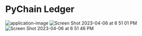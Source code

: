 # PyChain Ledger

![application-image](https://user-images.githubusercontent.com/116986123/230524281-63c09365-9536-4d01-8900-cb191fc6b3a1.png)
![Screen Shot 2023-04-06 at 6 51 01 PM](https://user-images.githubusercontent.com/116986123/230524284-f1f211d3-0d45-4eb7-bee9-47612c5ffa85.png)
![Screen Shot 2023-04-06 at 6 51 46 PM](https://user-images.githubusercontent.com/116986123/230524287-7c2292d0-a393-4305-a11b-57249ade6acf.png)
